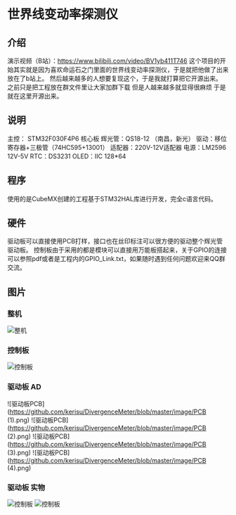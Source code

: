 # 世界线变动率探测仪

## 介绍
演示视频（B站）：https://www.bilibili.com/video/BV1yb411T746
这个项目的开始其实就是因为喜欢命运石之门里面的世界线变动率探测仪，于是就把他做了出来放在了b站上。
然后越来越多的人想要复现这个，于是我就打算把它开源出来。
之前只是把工程放在群文件里让大家加群下载 但是人越来越多就显得很麻烦 于是就在这里开源出来。

## 说明
主控： STM32F030F4P6 核心板
辉光管：QS18-12 （南昌，新光）
驱动：移位寄存器+三极管（74HC595+13001）
适配器：220V-12V适配器
电源：LM2596 12V-5V
RTC：DS3231
OLED：IIC 128*64 

## 程序
使用的是CubeMX创建的工程基于STM32HAL库进行开发，完全c语言代码。

## 硬件
驱动板可以直接使用PCB打样，接口也在丝印标注可以很方便的驱动整个辉光管驱动板。
控制板由于采用的都是模块可以直接用万能板搭起来，关于GPIO的连接可以参照pdf或者是工程内的GPIO_Link.txt，如果随时遇到任何问题欢迎来QQ群交流。
## 图片
### 整机
![整机](https://github.com/kerisu/DivergenceMeter/blob/master/image/overview.jpg)
### 控制板
![控制板](https://github.com/kerisu/DivergenceMeter/blob/master/image/ctbd.jpg)
### 驱动板 AD
![驱动板PCB](https://github.com/kerisu/DivergenceMeter/blob/master/image/PCB (1).png)
![驱动板PCB](https://github.com/kerisu/DivergenceMeter/blob/master/image/PCB (2).png)
![驱动板PCB](https://github.com/kerisu/DivergenceMeter/blob/master/image/PCB (3).png)
![驱动板PCB](https://github.com/kerisu/DivergenceMeter/blob/master/image/PCB (4).png)
### 驱动板 实物
![控制板](https://github.com/kerisu/DivergenceMeter/blob/master/image/pcbb.jpg)
![控制板](https://github.com/kerisu/DivergenceMeter/blob/master/image/pcbt.jpg)



